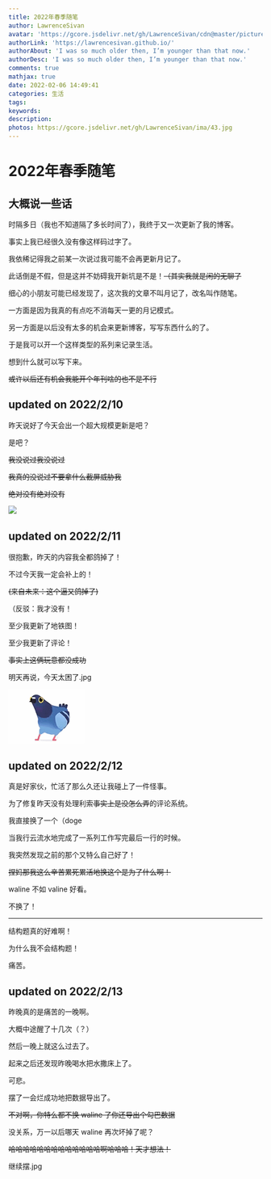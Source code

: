```yaml
---
title: 2022年春季随笔
author: LawrenceSivan
avatar: 'https://gcore.jsdelivr.net/gh/LawrenceSivan/cdn@master/pictures/avatar.jpg'
authorLink: 'https://lawrencesivan.github.io/'
authorAbout: 'I was so much older then, I’m younger than that now.'
authorDesc: 'I was so much older then, I’m younger than that now.'
comments: true
mathjax: true
date: 2022-02-06 14:49:41
categories: 生活
tags:
keywords:
description:
photos: https://gcore.jsdelivr.net/gh/LawrenceSivan/ima/43.jpg
---
```


# 2022年春季随笔

## 大概说一些话

时隔多日（我也不知道隔了多长时间了），我终于又一次更新了我的博客。

事实上我已经很久没有像这样码过字了。

我依稀记得我之前某一次说过我可能不会再更新月记了。

此话倒是不假，但是这并不妨碍我开新坑是不是！~~（其实我就是闲的无聊了~~

细心的小朋友可能已经发现了，这次我的文章不叫月记了，改名叫作随笔。

一方面是因为我真的有点吃不消每天一更的月记模式。

另一方面是以后没有太多的机会来更新博客，写写东西什么的了。

于是我可以开一个这样类型的系列来记录生活。

想到什么就可以写下来。

~~或许以后还有机会我能开个年刊啥的也不是不行~~

## updated on 2022/2/10

昨天说好了今天会出一个超大规模更新是吧？

是吧？

~~我没说过我没说过~~

~~我真的没说过不要拿什么截屏威胁我~~

~~绝对没有绝对没有~~

![](https://gcore.jsdelivr.net/gh/LawrenceSivan/ima/我们可是兄弟鸽子.jpg)

## updated on 2022/2/11

很抱歉，昨天的内容我全都鸽掉了！

不过今天我一定会补上的！

~~(来自未来：这个逼又鸽掉了)~~

（反驳：我才没有！

至少我更新了地铁图！

至少我更新了评论！

~~事实上这俩玩意都没成功~~

明天再说，今天太困了.jpg

![](https://raw.githubusercontent.com/LawrenceSivan/ima/main/gugugu.gif)

## updated on 2022/2/12

真是好家伙，忙活了那么久还让我碰上了一件怪事。

为了修复昨天没有处理利索~~事实上是没怎么弄~~的评论系统。

我直接换了一个（doge

当我行云流水地完成了一系列工作写完最后一行的时候。

我突然发现之前的那个又特么自己好了！

~~捏妈那我这么辛苦累死累活地换这个是为了什么啊！~~

waline 不如 valine 好看。

不换了！

----

结构题真的好难啊！

为什么我不会结构题！

痛苦。

## updated on 2022/2/13

昨晚真的是痛苦的一晚啊。

大概中途醒了十几次（？）

然后一晚上就这么过去了。

起来之后还发现昨晚喝水把水撒床上了。

可悲。

摆了一会烂成功地把数据导出了。

~~不对啊，你特么都不换 waline 了你还导出个勾巴数据~~

没关系，万一以后哪天 waline 再次坏掉了呢？

~~哈哈哈哈哈哈哈哈哈哈哈哈哈啊哈哈哈！天才想法！~~

继续摆.jpg

